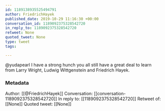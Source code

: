 ```yaml
---
id: 1189138935525494791
author: FriedrichHayek
published_date: 2019-10-29 11:16:30 +00:00
conversation_id: 1189092375328542720
in_reply_to: 1189092375328542720
retweet: None
quoted_tweet: None
type: tweet
tags:

---
```


@yudapearl I have a strong hunch you all still have a great deal to learn from Larry Wright, Ludwig Wittgenstein and Friedrich Hayek.

### Metadata

Author: [[@FriedrichHayek]]
Conversation: [[conversation-1189092375328542720]]
In reply to: [[1189092375328542720]]
Retweet of: [[None]]
Quoted tweet: [[None]]
